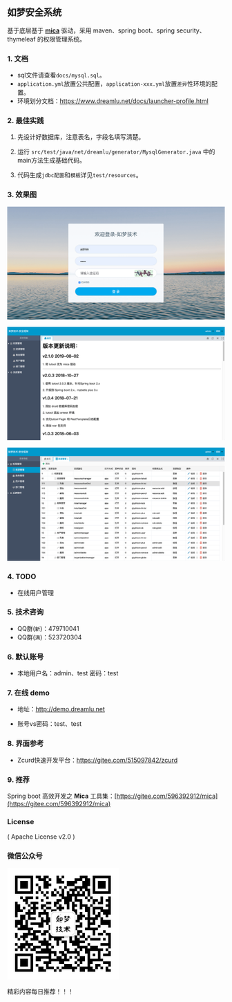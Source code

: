 ## 如梦安全系统
基于底层基于 [**mica**](https://gitee.com/596392912/mica) 驱动，采用 maven、spring boot、spring security、thymeleaf 的权限管理系统。

### 1. 文档
- sql文件请查看`docs/mysql.sql`。
- `application.yml`放置公共配置，`application-xxx.yml`放置`差异`性环境的配置。
- 环境划分文档：https://www.dreamlu.net/docs/launcher-profile.html

### 2. 最佳实践
1. 先设计好数据库，注意表名，字段名填写清楚。

2. 运行 `src/test/java/net/dreamlu/generator/MysqlGenerator.java` 中的main方法生成基础代码。

3. 代码生成`jdbc配置`和`模板`详见`test/resources`。

### 3. 效果图
![登录页](docs/img/login.png "登录页")

![首页](docs/img/index.png "首页")

![资源页](docs/img/resource.png "资源页")

### 4. TODO
- 在线用户管理

### 5. 技术咨询
- QQ群(`新`)：479710041
- QQ群(`满`)：523720304

### 6. 默认账号
- 本地用户名：admin、test 密码：test

### 7. 在线 demo
- 地址：http://demo.dreamlu.net

- 账号vs密码：test、test

### 8. 界面参考
- Zcurd快速开发平台：https://gitee.com/515097842/zcurd

### 9. 推荐
Spring boot 高效开发之 **Mica** 工具集：[https://gitee.com/596392912/mica](https://gitee.com/596392912/mica)

### License

( Apache License v2.0 )

### 微信公众号

![如梦技术](docs/img/dreamlu-weixin.jpg)

精彩内容每日推荐！！！